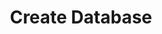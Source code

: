 ---
title: Create Database
index: true
icon: layer-group
category:
  - Docs-MySQL

footer: false
---